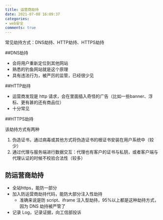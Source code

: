 ```yaml
---
title: 运营商劫持
date: 2021-07-08 16:09:37
categories:
- web安全
comments: true
---
```


常见劫持方式：DNS劫持、HTTP劫持、HTTPS劫持

<!-- more -->



##DNS劫持

- 会将用户重新定位到其他网站
- 熟悉的钓鱼网站就是这个原理
- 具有违法行为，被严厉的监管，已经很少见



##HTTP劫持

- 运营商发现是 http 请求，会在里面插入奇怪的广告（比如一些banner、浮标、更有甚的还有商品位）
- 十分常见



##HTTPS劫持

该劫持方式有两种

1. 伪造证书，通过病毒或其他方式将伪造证书的根证书安装在用户系统中（较少）
2. 通过代理与服务端进行数据交互：代理也有客户的证书与私钥，或者客户端与代理认证的时候不校验合法性（较多）



## 防运营商劫持

- 全站https，能防一部分
- 加入防运营商劫持代码，能防大部分注入性劫持
  - 准确来说是防 script、iframe 注入型劫持，95%以上都是这种劫持方式，因为 DNS 劫持被严管了
- 记录 Log，记录证据，向工信部投诉